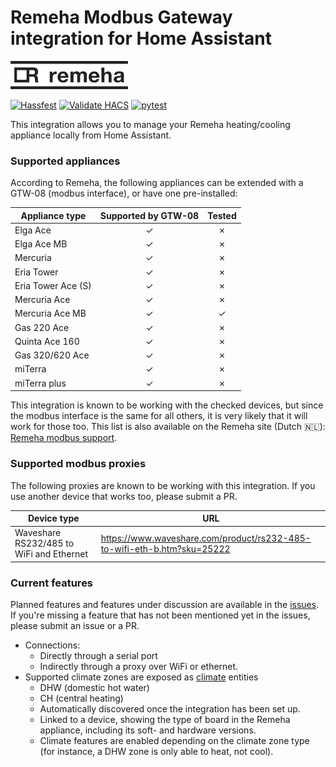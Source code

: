 # Remeha Modbus Gateway integration for Home Assistant
![Remeha logo](logos/remeha-small.png)

[![Hassfest](https://github.com/houthacker/remeha-modbus/actions/workflows/hassfest.yaml/badge.svg)](https://github.com/houthacker/remeha-modbus/actions/workflows/hassfest.yaml)
[![Validate HACS](https://github.com/houthacker/remeha-modbus/actions/workflows/hacs.yaml/badge.svg)](https://github.com/houthacker/remeha-modbus/actions/workflows/hacs.yaml)
[![pytest](https://github.com/houthacker/remeha-modbus/actions/workflows/pytest.yaml/badge.svg)](https://github.com/houthacker/remeha-modbus/actions/workflows/pytest.yaml)


This integration allows you to manage your Remeha heating/cooling appliance locally from Home Assistant.

### Supported appliances
According to Remeha, the following appliances can be extended with a GTW-08 (modbus interface), or have one pre-installed:

| Appliance type    | Supported by GTW-08           | Tested    |
|-------------------|:-----------------------------:|:---------:|
| Elga Ace          | &check;                       | &cross;   |
| Elga Ace MB       | &check;                       | &cross;   |
| Mercuria          | &check;                       | &cross;   |
| Eria Tower        | &check;                       | &cross;   |
| Eria Tower Ace (S)| &check;                       | &cross;   |
| Mercuria Ace      | &check;                       | &cross;   |
| Mercuria Ace MB   | &check;                       | &check;   |
| Gas 220 Ace       | &check;                       | &cross;   |
| Quinta Ace 160    | &check;                       | &cross;   |
| Gas 320/620 Ace   | &check;                       | &cross;   |
| miTerra           | &check;                       | &cross;   |
| miTerra plus      | &check;                       | &cross;   |

This integration is known to be working with the checked devices, but since the modbus interface is the same for all others, it is very likely that it will work for those too. This list is also available on the Remeha site (Dutch &#x1f1f3;&#x1f1f1;): [Remeha modbus support](https://kennisbank.remeha.nl/welke-remeha-toestellen-hebben-een-modbus-interface/).

### Supported modbus proxies
The following proxies are known to be working with this integration. If you use another device that works too, please submit a PR.

| Device type | URL |
|-------------|-----|
| Waveshare RS232/485 to WiFi and Ethernet | https://www.waveshare.com/product/rs232-485-to-wifi-eth-b.htm?sku=25222 |

### Current features
Planned features and features under discussion are available in the [issues](https://github.com/houthacker/remeha_modbus/issues). If you're missing a feature that has not been mentioned yet in the issues, please submit an issue or a PR.
- Connections:
    - Directly through a serial port
    - Indirectly through a proxy over WiFi or ethernet.
- Supported climate zones are exposed as [climate](https://www.home-assistant.io/integrations/climate/) entities
    - DHW (domestic hot water)
    - CH (central heating)
    - Automatically discovered once the integration has been set up.
    - Linked to a device, showing the type of board in the Remeha appliance, including its soft- and hardware versions.
    - Climate features are enabled depending on the climate zone type (for instance, a DHW zone is only able to heat, not cool).